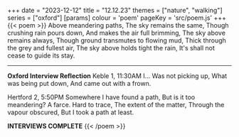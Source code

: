 +++
date = "2023-12-12"
title = "12.12.23"
themes = ["nature", "walking"]
series = ["oxford"]
[params]
  colour = 'poem'
  pageKey = 'src/poem.js'
+++
{{< poem >}}
Above meandering paths,
The sky remains the same,
Though crushing rain pours down,
And makes the air full brimming,
The sky above remains always,
Though ground transmutes to flowing mud,
Thick through the grey and fullest air,
The sky above holds tight the rain,
It's shall not cease to guide its stay.

---

**Oxford Interview Reflection**
Keble 1, 11:30AM
I...
Was not picking up,
What was being put down,
And came out with a frown.

Hertford 2, 5:50PM
Somewhere I have found a path,
But is it too meandering?
A farce. Hard to trace,
The extent of the matter, 
Through the vapour obscured,
But I took a path at least.

**INTERVIEWS COMPLETE**
{{< /poem >}}